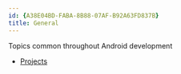 ```yaml
---
id: {A38E04BD-FABA-8B88-07AF-B92A63FD837B}  
title: General  
---
```


Topics common throughout Android development

-  [Projects](/recipes/android/general/projects)